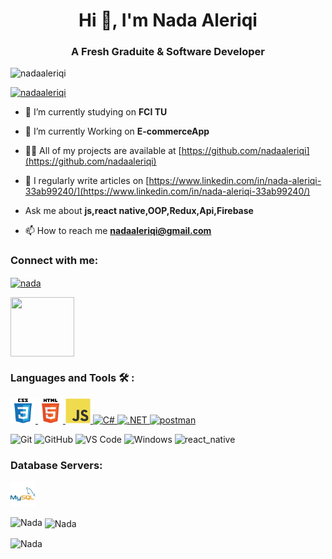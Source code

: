 <h1 align="center">Hi 👋, I'm Nada Aleriqi</h1>
<h3 align="center">A Fresh Graduite & Software Developer</h3>

<p align="left"> <img src="https://komarev.com/ghpvc/?username=nadaaleriqi&label=Profile%20views&color=0e75b6&style=flat" alt="nadaaleriqi" /> </p>

<p align="left"> <a href="https://github.com/ryo-ma/github-profile-trophy"><img src="https://github-profile-trophy.vercel.app/?username=nadaaleriqi" alt="nadaaleriqi" /></a> </p>


- 🔭 I’m currently studying on **FCI TU**

- 🌱 I’m currently Working on **E-commerceApp**

- 👨‍💻 All of my projects are available at [https://github.com/nadaaleriqi](https://github.com/nadaaleriqi)

- 📝 I regularly write articles on [https://www.linkedin.com/in/nada-aleriqi-33ab99240/](https://www.linkedin.com/in/nada-aleriqi-33ab99240/)
- Ask me about **js,react native,OOP,Redux,Api,Firebase**

- 📫 How to reach me **nadaaleriqi@gmail.com**

<h3 align="left">Connect with me:</h3>
<p align="left">
<a href="https://www.linkedin.com/in/nada-aleriqi-33ab99240/" target="blank"><img align="center" src="https://raw.githubusercontent.com/rahuldkjain/github-profile-readme-generator/master/src/images/icons/Social/linked-in-alt.svg" alt="nada" height="30" width="40" /></a>
</p>

<img align="center" src="https://github.com/Govindv7555/Govindv7555/blob/main/49e76e0596857673c5c80c85b84394c1.gif" width= 45% height=95px>

### Languages and Tools 🛠 : 
<p align="left"> <a href="https://www.w3schools.com/css/" target="_blank" rel="noreferrer"> <img src="https://raw.githubusercontent.com/devicons/devicon/master/icons/css3/css3-original-wordmark.svg" alt="css3" width="40" height="40"/> </a>   <a href="https://www.w3.org/html/" target="_blank" rel="noreferrer"> <img src="https://raw.githubusercontent.com/devicons/devicon/master/icons/html5/html5-original-wordmark.svg" alt="html5" width="40" height="40"/> </a> <a href="https://developer.mozilla.org/en-US/docs/Web/JavaScript" target="_blank" rel="noreferrer"> <img src="https://raw.githubusercontent.com/devicons/devicon/master/icons/javascript/javascript-original.svg" alt="javascript" width="40" height="40"/> </a>   <a href="https://www.mysql.com/" target="_blank" rel="noreferrer">
<a href="https://learn.microsoft.com/en-us/dotnet/csharp/tour-of-csharp/" target="_blank" rel="noreferrer"> <img src="https://seeklogo.com/images/C/c-sharp-c-logo-02F17714BA-seeklogo.com.png" alt="C#" width="40" height="40"/> </a> <a href="https://dotnet.microsoft.com/en-us/download/dotnet-framework" target="_blank" rel="noreferrer"> <img src="https://upload.wikimedia.org/wikipedia/commons/thumb/e/ee/.NET_Core_Logo.svg/2048px-.NET_Core_Logo.svg.png" alt=".NET" width="40" height="40"/> </a> 
  <a href="https://postman.com" target="_blank" rel="noreferrer"> <img src="https://www.vectorlogo.zone/logos/getpostman/getpostman-icon.svg" alt="postman" width="40" height="40"/> </a>
</p>
</p>

![Git](https://img.shields.io/badge/-Git-%23F05032?style=flat-square&logo=git&logoColor=%23ffffff)
![GitHub](https://img.shields.io/badge/-GitHub-181717?style=flat-square&logo=github)
![VS Code](http://img.shields.io/badge/-VS%20Code-007ACC?style=flat-square&logo=visual-studio-code&logoColor=ffffff)
![Windows](http://img.shields.io/badge/-Windows-0078D6?style=flat-square&logo=windows&logoColor=ffffff)
![react_native](https://img.shields.io/badge/-react_native-%23F05032?style=flat-square&logo=react_native&logoColor=%23ffffff)


<h3 align="left">Database Servers:</h3>
<p align="left">
  <a href="https://www.mysql.com/" target="_blank" rel="noreferrer"> <img src="https://raw.githubusercontent.com/devicons/devicon/master/icons/mysql/mysql-original-wordmark.svg" alt="mysql" width="40" height="40"/> </a> 
</p>

<p><img align="left" src="https://github-readme-stats.vercel.app/api/top-langs?username=nadaaleriqi&show_icons=true&theme=dracula&locale=en&layout=compact" alt="Nada" /></p>

<p>&nbsp;<img align="center" src="https://github-readme-stats.vercel.app/api?username=nadaaleriqi&show_icons=true&locale=en" alt="Nada" /></p>

<p><img align="center" src="https://github-readme-streak-stats.herokuapp.com/?user=nadaaleriqi&" alt="Nada" /></p>
